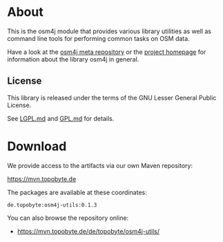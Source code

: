 # About

This is the osm4j module that provides various library utilities as well as
command line tools for performing common tasks on OSM data.

Have a look at the [osm4j meta repository](https://github.com/topobyte/osm4j) or
the [project homepage](http://www.jaryard.com/projects/osm4j/index.html) for
information about the library osm4j in general.

## License

This library is released under the terms of the GNU Lesser General Public
License.

See [LGPL.md](LGPL.md) and [GPL.md](GPL.md) for details.

# Download

We provide access to the artifacts via our own Maven repository:

<https://mvn.topobyte.de>

The packages are available at these coordinates:

    de.topobyte:osm4j-utils:0.1.3

You can also browse the repository online:

* <https://mvn.topobyte.de/de/topobyte/osm4j-utils/>
